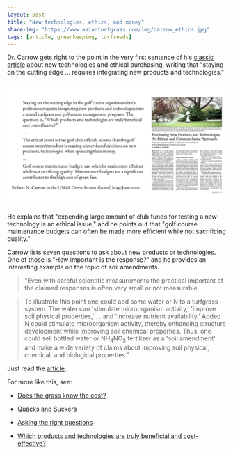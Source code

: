 ```yaml
---
layout: post
title: "New technologies, ethics, and money"
share-img: "https://www.asianturfgrass.com/img/carrow_ethics.jpg"
tags: [article, greenkeeping, turfreads]
---
```


Dr. Carrow gets right to the point in the very first sentence of his [classic article](http://gsrpdf.lib.msu.edu/ticpdf.py?file=/2000s/2000/000517.pdf) about new technologies and ethical purchasing, writing that "staying on the cutting edge ... requires integrating new products and technologies."

[![img ethical purchasing](/img/carrow_ethics.jpg)](http://gsrpdf.lib.msu.edu/ticpdf.py?file=/2000s/2000/000517.pdf)

He explains that "expending large amount of club funds for testing a new technology is an ethical issue," and he points out that "golf course maintenance budgets can often be made more efficient while not sacrificing quality." 

Carrow lists seven questions to ask about new products or technologies. One of those is "How important is the response?" and he provides an interesting example on the topic of soil amendments.

> "Even with careful scientific measurements the practical important of the claimed responses is often very small or not measurable.

> To illustrate this point one could add some water or N to a turfgrass system. The water can 'stimulate microorganism activity,' 'improve soil physical properties,' ... and 'increase nutrient availability.' Added N could stimulate microorganism activity, thereby enhancing structure development while improving soil chemical properties. Thus, one could sell bottled water or NH<sub>4</sub>NO<sub>3</sub> fertilizer as a 'soil amendment' and make a wide variety of claims about improving soil physical, chemical, and biological properties."

Just read the [article](http://gsrpdf.lib.msu.edu/ticpdf.py?file=/2000s/2000/000517.pdf).

For more like this, see:

* [Does the grass know the cost?](http://gsrpdf.lib.msu.edu/ticpdf.py?file=/2010s/2010/100532.pdf) 

* [Quacks and Suckers](https://www.asianturfgrass.com/2020-02-24-quacks-and-suckers/)

* [Asking the right questions](https://www.asianturfgrass.com/2020-02-26-asking-the-right-questions/)

* [Which products and technologies are truly beneficial and cost-effective?](https://www.blog.asianturfgrass.com/2016/02/which-products-and-technologies-are-truly-beneficial-and-cost-effective-1.html)

